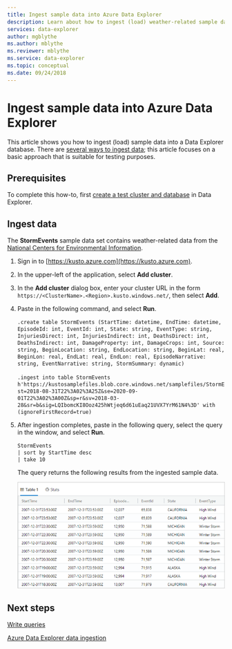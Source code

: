 ```yaml
---
title: Ingest sample data into Azure Data Explorer
description: Learn about how to ingest (load) weather-related sample data into Azure Data Explorer.
services: data-explorer
author: mgblythe
ms.author: mblythe
ms.reviewer: mblythe
ms.service: data-explorer
ms.topic: conceptual
ms.date: 09/24/2018
---
```


# Ingest sample data into Azure Data Explorer

This article shows you how to ingest (load) sample data into a Data Explorer database. There are [several ways to ingest data](ingest-data-overview.md); this article focuses on a basic approach that is suitable for testing purposes.

## Prerequisites

To complete this how-to, first [create a test cluster and database](create-cluster-database-portal.md) in Data Explorer.

## Ingest data

The **StormEvents** sample data set contains weather-related data from the [National Centers for Environmental Information](https://www.ncdc.noaa.gov/stormevents/).

1. Sign in to [https://kusto.azure.com](https://kusto.azure.com).

1. In the upper-left of the application, select **Add cluster**.

1. In the **Add cluster** dialog box, enter your cluster URL in the form `https://<ClusterName>.<Region>.kusto.windows.net/`, then select **Add**.

1. Paste in the following command, and select **Run**.

    ```Kusto
    .create table StormEvents (StartTime: datetime, EndTime: datetime, EpisodeId: int, EventId: int, State: string, EventType: string, InjuriesDirect: int, InjuriesIndirect: int, DeathsDirect: int, DeathsIndirect: int, DamageProperty: int, DamageCrops: int, Source: string, BeginLocation: string, EndLocation: string, BeginLat: real, BeginLon: real, EndLat: real, EndLon: real, EpisodeNarrative: string, EventNarrative: string, StormSummary: dynamic)

    .ingest into table StormEvents h'https://kustosamplefiles.blob.core.windows.net/samplefiles/StormEvents.csv?st=2018-08-31T22%3A02%3A25Z&se=2020-09-01T22%3A02%3A00Z&sp=r&sv=2018-03-28&sr=b&sig=LQIbomcKI8Ooz425hWtjeq6d61uEaq21UVX7YrM61N4%3D' with (ignoreFirstRecord=true)
    ```

1. After ingestion completes, paste in the following query, select the query in the window, and select **Run**.

    ```Kusto
    StormEvents
    | sort by StartTime desc
    | take 10
    ```
    The query returns the following results from the ingested sample data.

    ![Query results](media/ingest-sample-data/query-results.png)

## Next steps

[Write queries](write-queries.md)

[Azure Data Explorer data ingestion](ingest-data-overview.md)